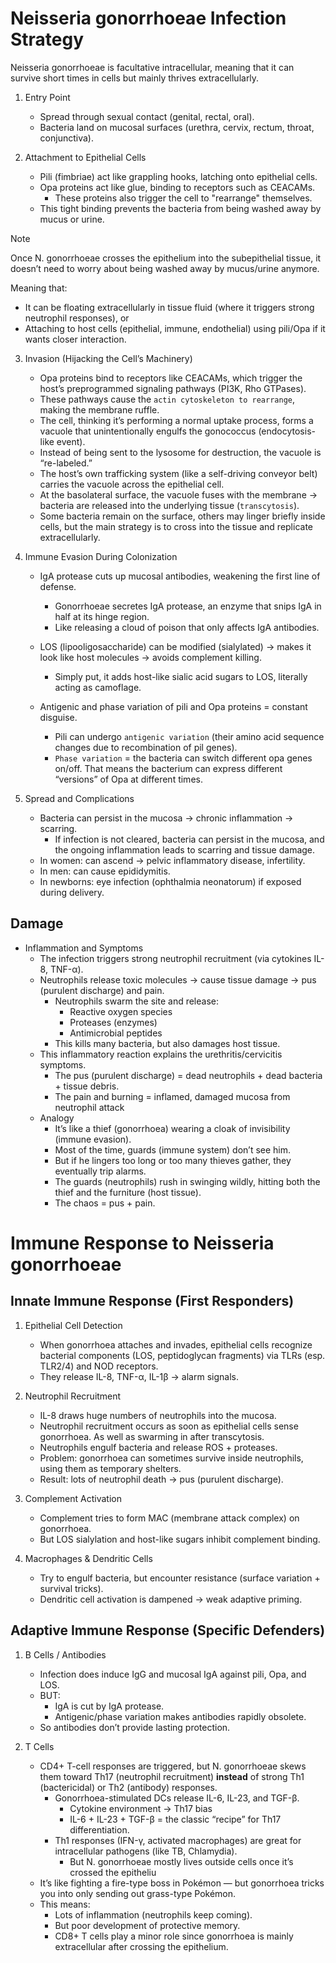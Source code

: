 # Neisseria gonorrhoeae Infection Strategy

Neisseria gonorrhoeae is facultative intracellular, meaning that it can survive short
times in cells but mainly thrives extracellularly.

1. Entry Point
   - Spread through sexual contact (genital, rectal, oral).
   - Bacteria land on mucosal surfaces (urethra, cervix, rectum, throat, conjunctiva).

2. Attachment to Epithelial Cells
   - Pili (fimbriae) act like grappling hooks, latching onto epithelial cells.
   - Opa proteins act like glue, binding to receptors such as CEACAMs.
     - These proteins also trigger the cell to "rearrange" themselves.
   - This tight binding prevents the bacteria from being washed away by mucus or
     urine.

> [!NOTE]
> Once N. gonorrhoeae crosses the epithelium into the subepithelial tissue, it doesn’t
> need to worry about being washed away by mucus/urine anymore.
>
> Meaning that:
>
> - It can be floating extracellularly in tissue fluid (where it triggers strong
>   neutrophil responses), or
> - Attaching to host cells (epithelial, immune, endothelial) using pili/Opa if it
>   wants closer interaction.

3. Invasion (Hijacking the Cell’s Machinery)
   - Opa proteins bind to receptors like CEACAMs, which trigger the host’s
     preprogrammed signaling pathways (PI3K, Rho GTPases).
   - These pathways cause the `actin cytoskeleton to rearrange`, making the membrane
     ruffle.
   - The cell, thinking it’s performing a normal uptake process, forms a vacuole that
     unintentionally engulfs the gonococcus (endocytosis-like event).
   - Instead of being sent to the lysosome for destruction, the vacuole is “re-labeled.”
   - The host’s own trafficking system (like a self-driving conveyor belt) carries
     the vacuole across the epithelial cell.
   - At the basolateral surface, the vacuole fuses with the membrane → bacteria are
     released into the underlying tissue (`transcytosis`).
   - Some bacteria remain on the surface, others may linger briefly inside cells, but
     the main strategy is to cross into the tissue and replicate extracellularly.

4. Immune Evasion During Colonization
   - IgA protease cuts up mucosal antibodies, weakening the first line of defense.
     - Gonorrhoeae secretes IgA protease, an enzyme that snips IgA in half at its
       hinge region.
     - Like releasing a cloud of poison that only affects IgA antibodies.

   - LOS (lipooligosaccharide) can be modified (sialylated) → makes it look like
     host molecules → avoids complement killing.
     - Simply put, it adds host-like sialic acid sugars to LOS, literally acting
       as camoflage.

   - Antigenic and phase variation of pili and Opa proteins = constant disguise.
     - Pili can undergo `antigenic variation` (their amino acid sequence changes
       due to recombination of pil genes).
     - `Phase variation` = the bacteria can switch different opa genes on/off. That
       means the bacterium can express different “versions” of Opa at different
       times.

5. Spread and Complications
   - Bacteria can persist in the mucosa → chronic inflammation → scarring.
     - If infection is not cleared, bacteria can persist in the mucosa, and the
       ongoing inflammation leads to scarring and tissue damage.
   - In women: can ascend → pelvic inflammatory disease, infertility.
   - In men: can cause epididymitis.
   - In newborns: eye infection (ophthalmia neonatorum) if exposed during delivery.

## Damage

- Inflammation and Symptoms
  - The infection triggers strong neutrophil recruitment (via cytokines IL-8, TNF-α).
  - Neutrophils release toxic molecules → cause tissue damage → pus (purulent
    discharge) and pain.
    - Neutrophils swarm the site and release:
      - Reactive oxygen species
      - Proteases (enzymes)
      - Antimicrobial peptides
    - This kills many bacteria, but also damages host tissue.
  - This inflammatory reaction explains the urethritis/cervicitis symptoms.
    - The pus (purulent discharge) = dead neutrophils + dead bacteria + tissue
      debris.
    - The pain and burning = inflamed, damaged mucosa from neutrophil attack
  - Analogy
    - It’s like a thief (gonorrhoea) wearing a cloak of invisibility (immune
      evasion).
    - Most of the time, guards (immune system) don’t see him.
    - But if he lingers too long or too many thieves gather, they eventually trip
      alarms.
    - The guards (neutrophils) rush in swinging wildly, hitting both the thief and
      the furniture (host tissue).
    - The chaos = pus + pain.

# Immune Response to Neisseria gonorrhoeae

## Innate Immune Response (First Responders)

1. Epithelial Cell Detection
   - When gonorrhoea attaches and invades, epithelial cells recognize bacterial
     components (LOS, peptidoglycan fragments) via TLRs (esp. TLR2/4) and NOD
     receptors.
   - They release IL-8, TNF-α, IL-1β → alarm signals.

2. Neutrophil Recruitment
   - IL-8 draws huge numbers of neutrophils into the mucosa.
   - Neutrophil recruitment occurs as soon as epithelial cells sense gonorrhoea. As well
     as swarming in after transcytosis.
   - Neutrophils engulf bacteria and release ROS + proteases.
   - Problem: gonorrhoea can sometimes survive inside neutrophils, using them as
     temporary shelters.
   - Result: lots of neutrophil death → pus (purulent discharge).

3. Complement Activation
   - Complement tries to form MAC (membrane attack complex) on gonorrhoea.
   - But LOS sialylation and host-like sugars inhibit complement binding.

4. Macrophages & Dendritic Cells
   - Try to engulf bacteria, but encounter resistance (surface variation + survival
     tricks).
   - Dendritic cell activation is dampened → weak adaptive priming.

## Adaptive Immune Response (Specific Defenders)

1. B Cells / Antibodies
   - Infection does induce IgG and mucosal IgA against pili, Opa, and LOS.
   - BUT:
     - IgA is cut by IgA protease.
     - Antigenic/phase variation makes antibodies rapidly obsolete.
   - So antibodies don’t provide lasting protection.

2. T Cells
   - CD4+ T-cell responses are triggered, but N. gonorrhoeae skews them toward Th17
     (neutrophil recruitment) **instead** of strong Th1 (bactericidal) or Th2 (antibody)
     responses.
     - Gonorrhoea-stimulated DCs release IL-6, IL-23, and TGF-β.
       - Cytokine environment → Th17 bias
       - IL-6 + IL-23 + TGF-β = the classic “recipe” for Th17 differentiation.
     - Th1 responses (IFN-γ, activated macrophages) are great for intracellular
       pathogens (like TB, Chlamydia).
       - But N. gonorrhoeae mostly lives outside cells once it’s crossed the epitheliu
   - It’s like fighting a fire-type boss in Pokémon — but gonorrhoea tricks you
     into only sending out grass-type Pokémon.
   - This means:
     - Lots of inflammation (neutrophils keep coming).
     - But poor development of protective memory.
     - CD8+ T cells play a minor role since gonorrhoea is mainly extracellular
       after crossing the epithelium.
